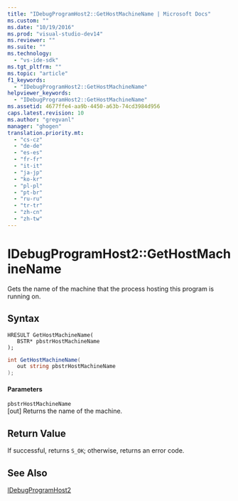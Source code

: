 ```yaml
---
title: "IDebugProgramHost2::GetHostMachineName | Microsoft Docs"
ms.custom: ""
ms.date: "10/19/2016"
ms.prod: "visual-studio-dev14"
ms.reviewer: ""
ms.suite: ""
ms.technology: 
  - "vs-ide-sdk"
ms.tgt_pltfrm: ""
ms.topic: "article"
f1_keywords: 
  - "IDebugProgramHost2::GetHostMachineName"
helpviewer_keywords: 
  - "IDebugProgramHost2::GetHostMachineName"
ms.assetid: 4677ffe4-aa9b-4450-a63b-74cd3984d956
caps.latest.revision: 10
ms.author: "gregvanl"
manager: "ghogen"
translation.priority.mt: 
  - "cs-cz"
  - "de-de"
  - "es-es"
  - "fr-fr"
  - "it-it"
  - "ja-jp"
  - "ko-kr"
  - "pl-pl"
  - "pt-br"
  - "ru-ru"
  - "tr-tr"
  - "zh-cn"
  - "zh-tw"
---
```

# IDebugProgramHost2::GetHostMachineName
Gets the name of the machine that the process hosting this program is running on.  
  
## Syntax  
  
```cpp#  
HRESULT GetHostMachineName(   
   BSTR* pbstrHostMachineName  
);  
```  
  
```c#  
int GetHostMachineName(   
   out string pbstrHostMachineName  
);  
```  
  
#### Parameters  
 `pbstrHostMachineName`  
 [out] Returns the name of the machine.  
  
## Return Value  
 If successful, returns `S_OK`; otherwise, returns an error code.  
  
## See Also  
 [IDebugProgramHost2](../extensibility/idebugprogramhost2.md)